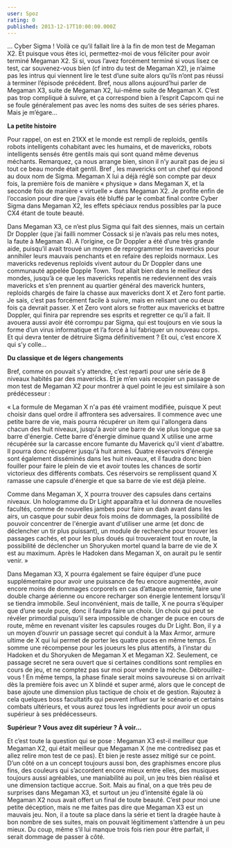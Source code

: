 ```yaml
---
user: Spoz
rating: 0
published: 2013-12-17T10:00:00.000Z
---
```

… Cyber Sigma ! Voilà ce qu’il fallait lire à la fin de mon test de Megaman X2. Et puisque vous êtes ici, permettez-moi de vous féliciter pour avoir terminé Megaman X2. Si si, vous l’avez forcément terminé si vous lisez ce test, car souvenez-vous bien (cf intro du test de Megaman X2), je n’aime pas les intrus qui viennent lire le test d’une suite alors qu’ils n’ont pas réussi à terminer l’épisode précédent. Bref, nous allons aujourd’hui parler de Megaman X3, suite de Megaman X2, lui-même suite de Megaman X. C’est pas trop compliqué à suivre, et ça correspond bien à l’esprit Capcom qui ne se foule généralement pas avec les noms des suites de ses séries phares. Mais je m’égare…

**La petite histoire**

Pour rappel, on est en 21XX et le monde est rempli de reploids, gentils robots intelligents cohabitant avec les humains, et de mavericks, robots intelligents sensés être gentils mais qui sont quand même devenus méchants. Remarquez, ça nous arrange bien, sinon il n’y aurait pas de jeu si tout ce beau monde était gentil. Bref , les mavericks ont un chef qui répond au doux nom de Sigma. Megaman X lui a déjà réglé son compte par deux fois, la première fois de manière « physique » dans Megaman X, et la seconde fois de manière « virtuelle » dans Megaman X2. Je profite enfin de l’occasion pour dire que j’avais été bluffé par le combat final contre Cyber Sigma dans Megaman X2, les effets spéciaux rendus possibles par la puce CX4 étant de toute beauté.  

Dans Megaman X3, ce n’est plus Sigma qui fait des siennes, mais un certain Dr Doppler (que j’ai failli nommer Cossack si je n’avais pas relu mes notes, la faute à Megaman 4). A l’origine, ce Dr Doppler a été d’une très grande aide, puisqu’il avait trouvé un moyen de reprogrammer les mavericks pour annihiler leurs mauvais penchants et en refaire des reploids normaux. Les mavericks redevenus reploids vivent autour du Dr Doppler dans une communauté appelée Dopple Town. Tout allait bien dans le meilleur des mondes, jusqu’à ce que les mavericks repentis ne redeviennent des vrais mavericks et s’en prennent au quartier général des maverick hunters, reploids chargés de faire la chasse aux mavericks dont X et Zero font partie. Je sais, c’est pas forcément facile à suivre, mais en relisant une ou deux fois ça devrait passer. X et Zero vont alors se frotter aux mavericks et battre Doppler, qui finira par reprendre ses esprits et regretter ce qu’il a fait. Il avouera aussi avoir été corrompu par Sigma, qui est toujours en vie sous la forme d’un virus informatique et l’a forcé à lui fabriquer un nouveau corps. Et qui devra tenter de détruire Sigma définitivement ? Et oui, c’est encore X qui s’y colle…

**Du classique et de légers changements**

Bref, comme on pouvait s’y attendre, c’est reparti pour une série de 8 niveaux habités par des mavericks. Et je m’en vais recopier un passage de mon test de Megaman X2 pour montrer à quel point le jeu est similaire à son prédécesseur :

« La formule de Megaman X n'a pas été vraiment modifiée, puisque X peut choisir dans quel ordre il affrontera ses adversaires. Il commence avec une petite barre de vie, mais pourra récupérer un item qui l'allongera dans chacun des huit niveaux, jusqu'à avoir une barre de vie plus longue que sa barre d'énergie. Cette barre d'énergie diminue quand X utilise une arme récupérée sur la carcasse encore fumante du Maverick qu'il vient d'abattre. Il pourra donc récupérer jusqu'à huit armes. Quatre réservoirs d'énergie sont également disséminés dans les huit niveaux, et il faudra donc bien fouiller pour faire le plein de vie et avoir toutes les chances de sortir victorieux des différents combats. Ces réservoirs se remplissent quand X ramasse une capsule d'énergie et que sa barre de vie est déjà pleine.

Comme dans Megaman X, X pourra trouver des capsules dans certains niveaux. Un hologramme du Dr Light apparaîtra et lui donnera de nouvelles facultés, comme de nouvelles jambes pour faire un dash avant dans les airs, un casque pour subir deux fois moins de dommages, la possibilité de pouvoir concentrer de l'énergie avant d'utiliser une arme (et donc de déclencher un tir plus puissant), un module de recherche pour trouver les passages cachés, et pour les plus doués qui trouveraient tout en route, la possibilité de déclencher un Shoryuken mortel quand la barre de vie de X est au maximum. Après le Hadoken dans Megaman X, on aurait pu le sentir venir. »

Dans Megaman X3, X pourra également se faire équiper d’une puce supplémentaire pour avoir une puissance de feu encore augmentée, avoir encore moins de dommages corporels en cas d’attaque ennemie, faire une double charge aérienne ou encore recharger son énergie lentement lorsqu’il se tiendra immobile. Seul inconvénient, mais de taille, X ne pourra s’équiper que d’une seule puce, donc il faudra faire un choix. Un choix qui peut se révéler primordial puisqu’il sera impossible de changer de puce en cours de route, même en revenant visiter les capsules rouges du Dr Light. Bon, il y a un moyen d’ouvrir un passage secret qui conduit à la Max Armor, armure ultime de X qui lui permet de porter les quatre puces en même temps. En somme une récompense pour les joueurs les plus attentifs, à l’instar du Hadoken et du Shoryuken de Megaman X et Megaman X2. Seulement, ce passage secret ne sera ouvert que si certaines conditions sont remplies en cours de jeu, et ne comptez pas sur moi pour vendre la mèche. Débrouillez-vous ! En même temps, la phase finale serait moins savoureuse si on arrivait dès la première fois avec un X blindé et super armé, alors que le concept de base ajoute une dimension plus tactique de choix et de gestion. Rajoutez à cela quelques boss facultatifs qui peuvent influer sur le scénario et certains combats ultérieurs, et vous aurez tous les ingrédients pour avoir un opus supérieur à ses prédécesseurs.

**Supérieur ? Vous avez dit supérieur ? À voir…**

Et c’est toute la question qui se pose : Megaman X3 est-il meilleur que Megaman X2, qui était meilleur que Megaman X (ne me contredisez pas et allez relire mon test de ce pas). Et bien je reste assez mitigé sur ce point. D’un côté on a un concept toujours aussi bon, des graphismes encore plus fins, des couleurs qui s’accordent encore mieux entre elles, des musiques toujours aussi agréables, une maniabilité au poil, un jeu très bien réalisé et une dimension tactique accrue. Soit. Mais au final, on a que très peu de surprises dans Megaman X3, et surtout un jeu d’intensité égale là où Megaman X2 nous avait offert un final de toute beauté. C’est pour moi une petite déception, mais ne me faites pas dire que Megaman X3 est un mauvais jeu. Non, il a toute sa place dans la série et tient la dragée haute à bon nombre de ses suites, mais on pouvait légitimement s’attendre à un peu mieux. Du coup, même s’il lui manque trois fois rien pour être parfait, il serait dommage de passer à côté.
